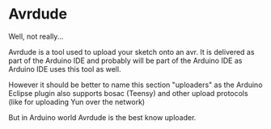Avrdude
=======

Well, not really...

Avrdude is a tool used to upload your sketch onto an avr. It is delivered as part of the Arduino IDE and probably will be part of the Arduino IDE as Arduino IDE uses this tool as well.

However it should be better to name this section "uploaders" as the Arduino Eclipse plugin also supports bosac (Teensy) and other upload protocols (like for uploading Yun over the network)

But in Arduino world Avrdude is the best know uploader.
